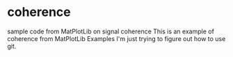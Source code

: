 # coherence
sample code from MatPlotLib on signal coherence
This is an example of coherence from MatPlotLib Examples
I'm just trying to figure out how to use git.
